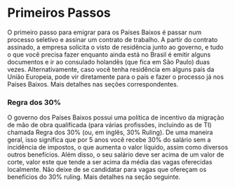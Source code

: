 # Primeiros Passos

O primeiro passo para emigrar para os Países Baixos é passar num processo seletivo e assinar um contrato de trabalho. A partir do contrato assinado, a empresa solicita o visto de residência junto ao governo, e tudo o que você precisa fazer enquanto ainda está no Brasil é emitir alguns documentos e ir ao consulado holandês (que fica em São Paulo) duas vezes. Alternativamente, caso você tenha residência em alguns país da União Europeia, pode vir diretamente para o país e fazer o processo já nos Países Baixos. Mais detalhes nas seções correspondentes.

### Regra dos 30%

O governo dos Países Baixos possui uma política de incentivo da migração de mão de obra qualificada (para várias profissões, incluindo as de TI) chamada Regra dos 30% (ou, em inglês, 30% Ruling). De uma maneira geral, isso significa que por 5 anos você recebe 30% do salário sem a incidência de impostos, o que aumenta o valor líquido, assim como diversos outros benefícios. Além disso, o seu salário deve ser acima de um valor de corte, valor este que tende a ser acima da média das vagas oferecidas localmente. Não deixe de se candidatar para vagas que ofereçam os benefícios do 30% ruling. Mais detalhes na seção seguinte.

